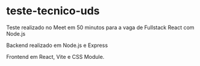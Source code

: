 # teste-tecnico-uds

Teste realizado no Meet em 50 minutos para a vaga de Fullstack React com Node.js

Backend realizado em Node.js e Express

Frontend em React, Vite e CSS Module.
